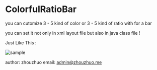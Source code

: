 # ColorfulRatioBar
you can cutomize 3 - 5 kind of color or 3 - 5 kind of ratio with for a bar

you can set it not only in xml layout file but also in java class file !

Just Like This :

![sample](http://img.blog.csdn.net/20151111204645746)

author: zhouzhuo
email: admin@zhouzhuo.me
